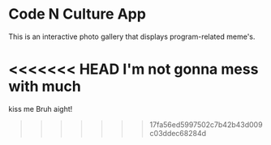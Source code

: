 # Code N Culture App

This is an interactive photo gallery that displays program-related meme's.

<<<<<<< HEAD
I'm not gonna mess with much
=======
kiss me
Bruh
aight!
>>>>>>> 17fa56ed5997502c7b42b43d009c03ddec68284d
